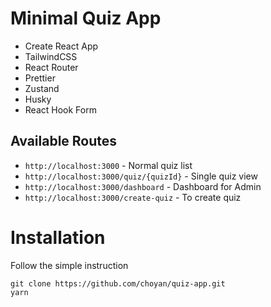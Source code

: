 # Minimal Quiz App
 - Create React App
 - TailwindCSS
 - React Router
 - Prettier
 - Zustand
 - Husky
 - React Hook Form

## Available Routes
- `http://localhost:3000` - Normal quiz list
- `http://localhost:3000/quiz/{quizId}` - Single quiz view
- `http://localhost:3000/dashboard` - Dashboard for Admin
- `http://localhost:3000/create-quiz` - To create quiz

# Installation
Follow the simple instruction
```
git clone https://github.com/choyan/quiz-app.git
yarn
```

